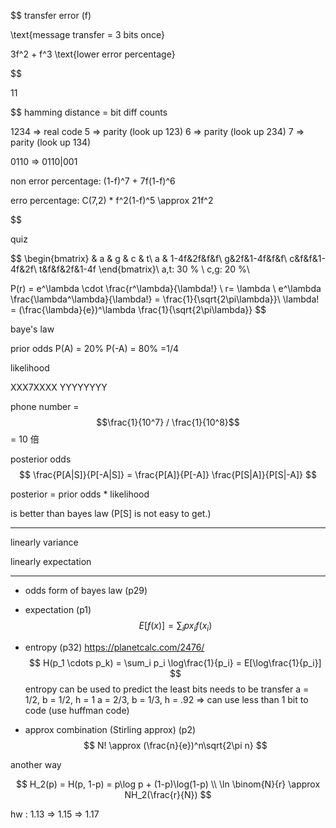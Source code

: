 $$
transfer error (f)

\text{message transfer = 3 bits once}

3f^2 + f^3
\text{lower error percentage}

$$

11

$$
hamming distance = bit diff counts

1234 => real code
5 => parity (look up 123)
6 => parity (look up 234)
7 => parity (look up 134)

0110 => 0110|001

non error percentage: (1-f)^7 + 7f(1-f)^6

erro percentage: C(7,2) * f^2(1-f)^5 \approx 21f^2

$$

quiz

$$
\begin{bmatrix}
 & a & g & c & t\\
a & 1-4f&2f&f&f\\
g&2f&1-4f&f&f\\
c&f&f&1-4f&2f\\
t&f&f&2f&1-4f
\end{bmatrix}\\
a,t: 30 \%
\\
c,g: 20 \%\\


P(r) = e^\lambda \cdot \frac{r^\lambda}{\lambda!} \\
r= \lambda \\
e^\lambda \frac{\lambda^\lambda}{\lambda!} = \frac{1}{\sqrt{2\pi\lambda}}\\
\lambda! = (\frac{\lambda}{e})^\lambda \frac{1}{\sqrt{2\pi\lambda}}
$$


baye's law

prior odds
P(A) = 20%
P(-A) = 80%
=1/4

likelihood

XXX7XXXX
YYYYYYYY

phone number = $$\frac{1}{10^7} / \frac{1}{10^8}$$ = 10 倍 

posterior odds
$$
\frac{P[A|S]}{P[-A|S]} = \frac{P[A]}{P[-A]} \frac{P[S|A]}{P[S|-A]}
$$

posterior = prior odds * likelihood

is better than bayes law (P[S] is not easy to get.)

---

linearly variance

linearly expectation



---

* odds form of bayes law (p29)

* expectation (p1)
$$
E[f(x)] = \sum_ipx_if(x_i)
$$

* entropy (p32)
https://planetcalc.com/2476/
$$
H(p_1 \cdots p_k) = \sum_i p_i \log\frac{1}{p_i} = E[\log\frac{1}{p_i}]
$$
entropy can be used to predict the least bits needs to be transfer
a = 1/2, b = 1/2, h = 1
a = 2/3, b = 1/3, h = .92 => can use less than 1 bit to code
(use huffman code)

* approx combination (Stirling approx) (p2)
$$
N! \approx (\frac{n}{e})^n\sqrt{2\pi n}
$$

another way

$$
H_2(p) = H(p, 1-p) = p\log p + (1-p)\log(1-p) \\
\ln \binom{N}{r} \approx NH_2(\frac{r}{N})
$$

hw : 1.13 => 1.15 => 1.17
